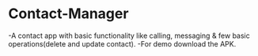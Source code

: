 # Contact-Manager
-A contact app with basic functionality like calling, messaging & few basic operations(delete and update contact).
-For demo download the APK.
